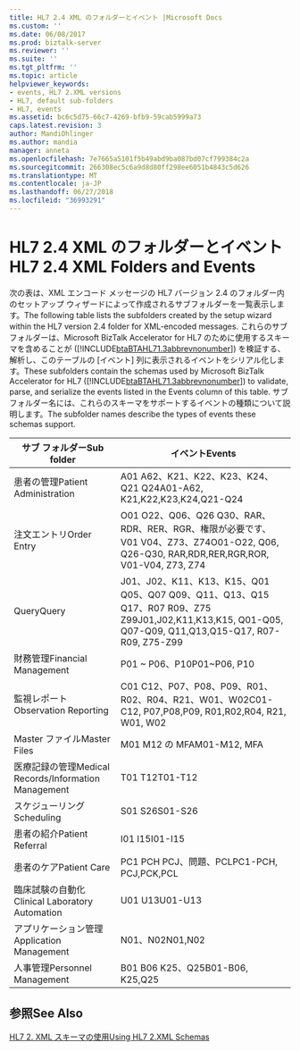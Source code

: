 ```yaml
---
title: HL7 2.4 XML のフォルダーとイベント |Microsoft Docs
ms.custom: ''
ms.date: 06/08/2017
ms.prod: biztalk-server
ms.reviewer: ''
ms.suite: ''
ms.tgt_pltfrm: ''
ms.topic: article
helpviewer_keywords:
- events, HL7 2.XML versions
- HL7, default sub-folders
- HL7, events
ms.assetid: bc6c5d75-66c7-4269-bfb9-59cab5999a73
caps.latest.revision: 3
author: MandiOhlinger
ms.author: mandia
manager: anneta
ms.openlocfilehash: 7e7665a5101f5b49abd9ba087bd07cf799384c2a
ms.sourcegitcommit: 266308ec5c6a9d8d80ff298ee6051b4843c5d626
ms.translationtype: MT
ms.contentlocale: ja-JP
ms.lasthandoff: 06/27/2018
ms.locfileid: "36993291"
---
```

# <a name="hl7-24-xml-folders-and-events"></a><span data-ttu-id="62389-102">HL7 2.4 XML のフォルダーとイベント</span><span class="sxs-lookup"><span data-stu-id="62389-102">HL7 2.4 XML Folders and Events</span></span>
<span data-ttu-id="62389-103">次の表は、XML エンコード メッセージの HL7 バージョン 2.4 のフォルダー内のセットアップ ウィザードによって作成されるサブフォルダーを一覧表示します。</span><span class="sxs-lookup"><span data-stu-id="62389-103">The following table lists the subfolders created by the setup wizard within the HL7 version 2.4 folder for XML-encoded messages.</span></span> <span data-ttu-id="62389-104">これらのサブフォルダーは、Microsoft BizTalk Accelerator for HL7 のために使用するスキーマを含めることが ([!INCLUDE[btaBTAHL71.3abbrevnonumber](../../includes/btabtahl71-3abbrevnonumber-md.md)]) を検証する、解析し、このテーブルの [イベント] 列に表示されるイベントをシリアル化します。</span><span class="sxs-lookup"><span data-stu-id="62389-104">These subfolders contain the schemas used by Microsoft BizTalk Accelerator for HL7 ([!INCLUDE[btaBTAHL71.3abbrevnonumber](../../includes/btabtahl71-3abbrevnonumber-md.md)]) to validate, parse, and serialize the events listed in the Events column of this table.</span></span> <span data-ttu-id="62389-105">サブフォルダー名には、これらのスキーマをサポートするイベントの種類について説明します。</span><span class="sxs-lookup"><span data-stu-id="62389-105">The subfolder names describe the types of events these schemas support.</span></span>  
  
|<span data-ttu-id="62389-106">サブ フォルダー</span><span class="sxs-lookup"><span data-stu-id="62389-106">Sub folder</span></span>|<span data-ttu-id="62389-107">イベント</span><span class="sxs-lookup"><span data-stu-id="62389-107">Events</span></span>|  
|----------------|------------|  
|<span data-ttu-id="62389-108">患者の管理</span><span class="sxs-lookup"><span data-stu-id="62389-108">Patient Administration</span></span>|<span data-ttu-id="62389-109">A01 A62、K21、K22、K23、K24、Q21 Q24</span><span class="sxs-lookup"><span data-stu-id="62389-109">A01-A62, K21,K22,K23,K24,Q21-Q24</span></span>|  
|<span data-ttu-id="62389-110">注文エントリ</span><span class="sxs-lookup"><span data-stu-id="62389-110">Order Entry</span></span>|<span data-ttu-id="62389-111">O01 O22、Q06、Q26 Q30、RAR、RDR、RER、RGR、権限が必要です、V01 V04、Z73、Z74</span><span class="sxs-lookup"><span data-stu-id="62389-111">O01-O22, Q06, Q26-Q30, RAR,RDR,RER,RGR,ROR, V01-V04, Z73, Z74</span></span>|  
|<span data-ttu-id="62389-112">Query</span><span class="sxs-lookup"><span data-stu-id="62389-112">Query</span></span>|<span data-ttu-id="62389-113">J01、J02、K11、K13、K15、Q01 Q05、Q07 Q09、Q11、Q13、Q15 Q17、R07 R09、Z75 Z99</span><span class="sxs-lookup"><span data-stu-id="62389-113">J01,J02,K11,K13,K15, Q01-Q05, Q07-Q09, Q11,Q13,Q15-Q17, R07-R09, Z75-Z99</span></span>|  
|<span data-ttu-id="62389-114">財務管理</span><span class="sxs-lookup"><span data-stu-id="62389-114">Financial Management</span></span>|<span data-ttu-id="62389-115">P01 ~ P06、P10</span><span class="sxs-lookup"><span data-stu-id="62389-115">P01~P06, P10</span></span>|  
|<span data-ttu-id="62389-116">監視レポート</span><span class="sxs-lookup"><span data-stu-id="62389-116">Observation Reporting</span></span>|<span data-ttu-id="62389-117">C01 C12、P07、P08、P09、R01、R02、R04、R21、W01、W02</span><span class="sxs-lookup"><span data-stu-id="62389-117">C01-C12, P07,P08,P09, R01,R02,R04, R21, W01, W02</span></span>|  
|<span data-ttu-id="62389-118">Master ファイル</span><span class="sxs-lookup"><span data-stu-id="62389-118">Master Files</span></span>|<span data-ttu-id="62389-119">M01 M12 の MFA</span><span class="sxs-lookup"><span data-stu-id="62389-119">M01-M12, MFA</span></span>|  
|<span data-ttu-id="62389-120">医療記録の管理</span><span class="sxs-lookup"><span data-stu-id="62389-120">Medical Records/Information Management</span></span>|<span data-ttu-id="62389-121">T01 T12</span><span class="sxs-lookup"><span data-stu-id="62389-121">T01-T12</span></span>|  
|<span data-ttu-id="62389-122">スケジューリング</span><span class="sxs-lookup"><span data-stu-id="62389-122">Scheduling</span></span>|<span data-ttu-id="62389-123">S01 S26</span><span class="sxs-lookup"><span data-stu-id="62389-123">S01-S26</span></span>|  
|<span data-ttu-id="62389-124">患者の紹介</span><span class="sxs-lookup"><span data-stu-id="62389-124">Patient Referral</span></span>|<span data-ttu-id="62389-125">I01 I15</span><span class="sxs-lookup"><span data-stu-id="62389-125">I01-I15</span></span>|  
|<span data-ttu-id="62389-126">患者のケア</span><span class="sxs-lookup"><span data-stu-id="62389-126">Patient Care</span></span>|<span data-ttu-id="62389-127">PC1 PCH PCJ、問題、PCL</span><span class="sxs-lookup"><span data-stu-id="62389-127">PC1-PCH, PCJ,PCK,PCL</span></span>|  
|<span data-ttu-id="62389-128">臨床試験の自動化</span><span class="sxs-lookup"><span data-stu-id="62389-128">Clinical Laboratory Automation</span></span>|<span data-ttu-id="62389-129">U01 U13</span><span class="sxs-lookup"><span data-stu-id="62389-129">U01-U13</span></span>|  
|<span data-ttu-id="62389-130">アプリケーション管理</span><span class="sxs-lookup"><span data-stu-id="62389-130">Application Management</span></span>|<span data-ttu-id="62389-131">N01、N02</span><span class="sxs-lookup"><span data-stu-id="62389-131">N01,N02</span></span>|  
|<span data-ttu-id="62389-132">人事管理</span><span class="sxs-lookup"><span data-stu-id="62389-132">Personnel Management</span></span>|<span data-ttu-id="62389-133">B01 B06 K25、Q25</span><span class="sxs-lookup"><span data-stu-id="62389-133">B01-B06, K25,Q25</span></span>|  
  
## <a name="see-also"></a><span data-ttu-id="62389-134">参照</span><span class="sxs-lookup"><span data-stu-id="62389-134">See Also</span></span>  
 [<span data-ttu-id="62389-135">HL7 2. XML スキーマの使用</span><span class="sxs-lookup"><span data-stu-id="62389-135">Using HL7 2.XML Schemas</span></span>](../../adapters-and-accelerators/accelerator-hl7/using-hl7-2-xml-schemas.md)